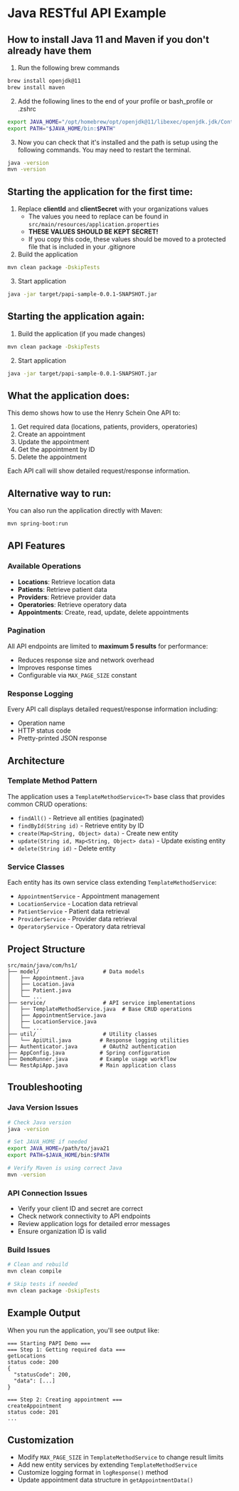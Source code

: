 # Java RESTful API Example

## How to install Java 11 and Maven if you don't already have them
1. Run the following brew commands
```bash
brew install openjdk@11
brew install maven
```
2. Add the following lines to the end of your profile or bash_profile or .zshrc
```bash
export JAVA_HOME="/opt/homebrew/opt/openjdk@11/libexec/openjdk.jdk/Contents/Home"
export PATH="$JAVA_HOME/bin:$PATH"
```
3. Now you can check that it's installed and the path is setup using the following commands. You may need to restart the terminal.
```bash 
java -version
mvn -version
```

## Starting the application for the first time:
1. Replace **clientId** and **clientSecret** with your organizations values
   * The values you need to replace can be found in `src/main/resources/application.properties`
   * **THESE VALUES SHOULD BE KEPT SECRET!**
   * If you copy this code, these values should be moved to a protected file that is included in your .gitignore
2. Build the application
```bash
mvn clean package -DskipTests
```
3. Start application
```bash
java -jar target/papi-sample-0.0.1-SNAPSHOT.jar
```

## Starting the application again:
1. Build the application (if you made changes)
```bash
mvn clean package -DskipTests
```
2. Start application
```bash
java -jar target/papi-sample-0.0.1-SNAPSHOT.jar
```

## What the application does:
This demo shows how to use the Henry Schein One API to:
1. Get required data (locations, patients, providers, operatories)
2. Create an appointment
3. Update the appointment
4. Get the appointment by ID
5. Delete the appointment

Each API call will show detailed request/response information.

## Alternative way to run:
You can also run the application directly with Maven:
```bash
mvn spring-boot:run
```

## API Features

### Available Operations
- **Locations**: Retrieve location data
- **Patients**: Retrieve patient data
- **Providers**: Retrieve provider data  
- **Operatories**: Retrieve operatory data
- **Appointments**: Create, read, update, delete appointments

### Pagination
All API endpoints are limited to **maximum 5 results** for performance:
- Reduces response size and network overhead
- Improves response times
- Configurable via `MAX_PAGE_SIZE` constant

### Response Logging
Every API call displays detailed request/response information including:
- Operation name
- HTTP status code
- Pretty-printed JSON response

## Architecture

### Template Method Pattern
The application uses a `TemplateMethodService<T>` base class that provides common CRUD operations:
- `findAll()` - Retrieve all entities (paginated)
- `findById(String id)` - Retrieve entity by ID
- `create(Map<String, Object> data)` - Create new entity
- `update(String id, Map<String, Object> data)` - Update existing entity
- `delete(String id)` - Delete entity

### Service Classes
Each entity has its own service class extending `TemplateMethodService`:
- `AppointmentService` - Appointment management
- `LocationService` - Location data retrieval
- `PatientService` - Patient data retrieval
- `ProviderService` - Provider data retrieval
- `OperatoryService` - Operatory data retrieval

## Project Structure
```
src/main/java/com/hs1/
├── model/                    # Data models
│   ├── Appointment.java
│   ├── Location.java
│   ├── Patient.java
│   └── ...
├── service/                  # API service implementations
│   ├── TemplateMethodService.java  # Base CRUD operations
│   ├── AppointmentService.java
│   ├── LocationService.java
│   └── ...
├── util/                     # Utility classes
│   └── ApiUtil.java         # Response logging utilities
├── Authenticator.java        # OAuth2 authentication
├── AppConfig.java           # Spring configuration
├── DemoRunner.java          # Example usage workflow
└── RestApiApp.java          # Main application class
```

## Troubleshooting

### Java Version Issues
```bash
# Check Java version
java -version

# Set JAVA_HOME if needed
export JAVA_HOME=/path/to/java21
export PATH=$JAVA_HOME/bin:$PATH

# Verify Maven is using correct Java
mvn -version
```

### API Connection Issues
- Verify your client ID and secret are correct
- Check network connectivity to API endpoints
- Review application logs for detailed error messages
- Ensure organization ID is valid

### Build Issues
```bash
# Clean and rebuild
mvn clean compile

# Skip tests if needed
mvn clean package -DskipTests
```

## Example Output
When you run the application, you'll see output like:
```
=== Starting PAPI Demo ===
=== Step 1: Getting required data ===
getLocations
status code: 200
{
  "statusCode": 200,
  "data": [...]
}

=== Step 2: Creating appointment ===
createAppointment
status code: 201
...
```

## Customization
- Modify `MAX_PAGE_SIZE` in `TemplateMethodService` to change result limits
- Add new entity services by extending `TemplateMethodService`
- Customize logging format in `logResponse()` method
- Update appointment data structure in `getAppointmentData()`